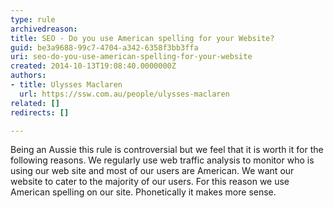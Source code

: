 ```yaml
---
type: rule
archivedreason: 
title: SEO - Do you use American spelling for your Website?
guid: be3a9688-99c7-4704-a342-6358f3bb3ffa
uri: seo-do-you-use-american-spelling-for-your-website
created: 2014-10-13T19:08:40.0000000Z
authors:
- title: Ulysses Maclaren
  url: https://ssw.com.au/people/ulysses-maclaren
related: []
redirects: []

---
```



<p>Being an Aussie this rule is controversial but we feel that it is worth it for the following reasons. We regularly use web traffic analysis to monitor who is using our web site and most of our users are American. We want our website to cater to the majority of our users. For this reason we use American spelling on our site. Phonetically it makes more sense.</p>
<br><excerpt class='endintro'></excerpt><br>



